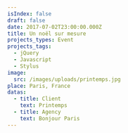 ```yaml
---
isIndex: false
draft: false
date: 2017-07-02T23:00:00.000Z
title: Un noël sur mesure
projects_types: Event
projects_tags:
  - jQuery
  - Javascript
  - Stylus
image:
  src: /images/uploads/printemps.jpg
place: Paris, France
datas:
  - title: Client
    text: Printemps
  - title: Agency
    text: Bonjour Paris
---
```

